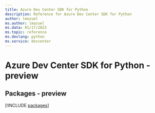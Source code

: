 ```yaml
---
title: Azure Dev Center SDK for Python
description: Reference for Azure Dev Center SDK for Python
author: lmazuel
ms.author: lmazuel
ms.data: 01/17/2023
ms.topic: reference
ms.devlang: python
ms.service: devcenter
---
```

# Azure Dev Center SDK for Python - preview
## Packages - preview
[!INCLUDE [packages](dev-center-index.md)]